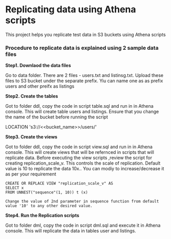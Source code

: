 # Replicating data using Athena scripts

This project helps you replicate test data in S3 buckets using Athena scripts

### Procedure to replicate data is explained using 2 sample data files

<b>Step1. Downlaod the data files</b>

Go to data folder. There are 2 files - users.txt and listinsg.txt. Upload these files to S3 bucket under the separate prefix. Yiu can name one as as  prefix users and other preifx as listings

<b>Step2. Create the tables </b>

Got to folder ddl, copy the code in script table.sql and run in in Athena console. This will create table users and listings. Ensure that you change the name of the bucket before running the script

LOCATION
  's3://<<bucket_name>>/users/'

<b>Step3. Create the views </b>

Got to folder ddl, copy the code in script view.sql and run in in Athena console. This will create  views that will be refernced in scripts that will replicate data.
Before executing the view scripts ,review the script for creating replication_scale_v. This controls the scale of replication. Default value is  10 to replicate the data 10x.. You can modiy to increase/decrease it as per your requirement

	CREATE OR REPLACE VIEW "replication_scale_v" AS
	SELECT x
	FROM UNNEST("sequence"(1, 10)) t (x)

	Change the value of 2nd parameter in sequence function from default value '10' to any other desired value.

<b>Step4. Run the Replication scripts </b>

Got to folder dml, copy the code in script dml.sql and execute it in Athena console. This will replicate the data in tables user and listings.
